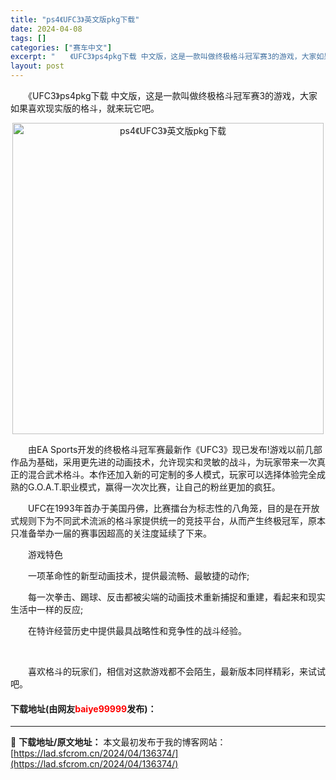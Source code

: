 ```yaml
---
title: "ps4《UFC3》英文版pkg下载"
date: 2024-04-08
tags: []
categories: ["赛车中文"]
excerpt: "　　《UFC3》ps4pkg下载 中文版，这是一款叫做终极格斗冠军赛3的游戏，大家如果喜欢现实版的格斗，就来玩它吧。 　　由EA Sports开发的终极格斗冠军赛最新作《UFC3》现已发布!游戏以前几部作品为基础，采用更先进的动画技术，允许现实和灵敏的战斗，为玩家带来一次真正的混合武术格斗。本作还加&hellip;"
layout: post
---
```


 <p>　　《UFC3》ps4pkg下载 中文版，这是一款叫做终极格斗冠军赛3的游戏，大家如果喜欢现实版的格斗，就来玩它吧。</p> <p align="center"><img align="" border="0" src="https://lad.sfcrom.cn/wp-content/uploads/2024/04/20240408_66137f5fe16cf.webp" width="498" alt="ps4《UFC3》英文版pkg下载" /></p> <p>　　由EA Sports开发的终极格斗冠军赛最新作《UFC3》现已发布!游戏以前几部作品为基础，采用更先进的动画技术，允许现实和灵敏的战斗，为玩家带来一次真正的混合武术格斗。本作还加入新的可定制的多人模式，玩家可以选择体验完全成熟的G.O.A.T.职业模式，赢得一次次比赛，让自己的粉丝更加的疯狂。</p> <p>　　UFC在1993年首办于美国丹佛，比赛擂台为标志性的八角笼，目的是在开放式规则下为不同武术流派的格斗家提供统一的竞技平台，从而产生终极冠军，原本只准备举办一届的赛事因超高的关注度延续了下来。</p> <p>　　游戏特色</p> <p>　　一项革命性的新型动画技术，提供最流畅、最敏捷的动作;</p> <p>　　每一次拳击、踢球、反击都被尖端的动画技术重新捕捉和重建，看起来和现实生活中一样的反应;</p> <p>　　在特许经营历史中提供最具战略性和竞争性的战斗经验。</p> <p>&nbsp;</p> <p>　　喜欢格斗的玩家们，相信对这款游戏都不会陌生，最新版本同样精彩，来试试吧。</p> <p><h4>下载地址(由网友<font color="red">baiye99999</font>发布)：</h4></p> 

---
📖 **下载地址/原文地址：** 本文最初发布于我的博客网站：[https://lad.sfcrom.cn/2024/04/136374/](https://lad.sfcrom.cn/2024/04/136374/)
